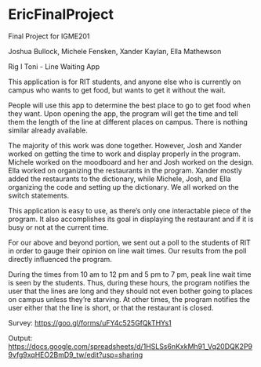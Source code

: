 # EricFinalProject
Final Project for IGME201

Joshua Bullock, Michele Fensken, Xander Kaylan, Ella Mathewson

Rig I Toni - Line Waiting App 

This application is for RIT students, and anyone else who is currently on campus who wants to get food, but wants to get it without the wait.

People will use this app to determine the best place to go to get food when they want. Upon opening the app, the program will get the time and tell them the length of the line at different places on campus. There is nothing similar already available. 

The majority of this work was done together. However, Josh and Xander worked on getting the time to work and display properly in the program. Michele worked on the moodboard and her and Josh worked on the design. Ella worked on organizing the restaurants in the program. Xander mostly added the restaurants to the dictionary, while Michele, Josh, and Ella organizing the code and setting up the dictionary. We all worked on the switch statements.

This application is easy to use, as there’s only one interactable piece of the program. It also accomplishes its goal in displaying the restaurant and if it is busy or not at the current time. 

For our above and beyond portion, we sent out a poll to the students of RIT in order to gauge their opinion on line wait times. Our results from the poll directly influenced the program. 

During the times from 10 am to 12 pm and 5 pm to 7 pm, peak line wait time is seen by the students. Thus, during these hours, the program notifies the user that the lines are long and they should not even bother going to places on campus unless they’re starving. At other times, the program notifies the user either that the line is short, or that the restaurant is closed. 

Survey: https://goo.gl/forms/uFY4c525GfQkTHYs1

Output: https://docs.google.com/spreadsheets/d/1HSLSs6nKxkMh91_Vq20DQK2P99vfg9xqHEO2BmD9_tw/edit?usp=sharing 
